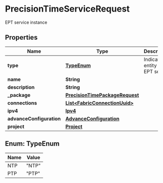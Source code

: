 

# PrecisionTimeServiceRequest

EPT service instance

## Properties

| Name | Type | Description | Notes |
|------------ | ------------- | ------------- | -------------|
|**type** | [**TypeEnum**](#TypeEnum) | Indicate the entity is EPT service |  |
|**name** | **String** |  |  |
|**description** | **String** |  |  [optional] |
|**_package** | [**PrecisionTimePackageRequest**](PrecisionTimePackageRequest.md) |  |  |
|**connections** | [**List&lt;FabricConnectionUuid&gt;**](FabricConnectionUuid.md) |  |  |
|**ipv4** | [**Ipv4**](Ipv4.md) |  |  |
|**advanceConfiguration** | [**AdvanceConfiguration**](AdvanceConfiguration.md) |  |  [optional] |
|**project** | [**Project**](Project.md) |  |  [optional] |



## Enum: TypeEnum

| Name | Value |
|---- | -----|
| NTP | &quot;NTP&quot; |
| PTP | &quot;PTP&quot; |



